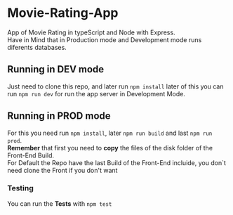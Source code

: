 # Movie-Rating-App

App of Movie Rating in typeScript and Node with Express.</br>
Have in Mind that in Production mode and Development mode runs diferents databases.

## Running in DEV mode

Just need to clone this repo, and later run `npm install` later of this you can run `npm run dev` for run the app server in Development Mode.

## Running in PROD mode

For this you need run `npm install`, later `npm run build` and last `npm run prod`.</br>
<b>Remember</b> that first you need to <b>copy</b> the files of the disk folder of the Front-End Build.
<br/>
For Default the Repo have the last Build of the Front-End incluide, you don`t need clone the Front if you don't want

### Testing

You can run the <b>Tests</b> with `npm test`
